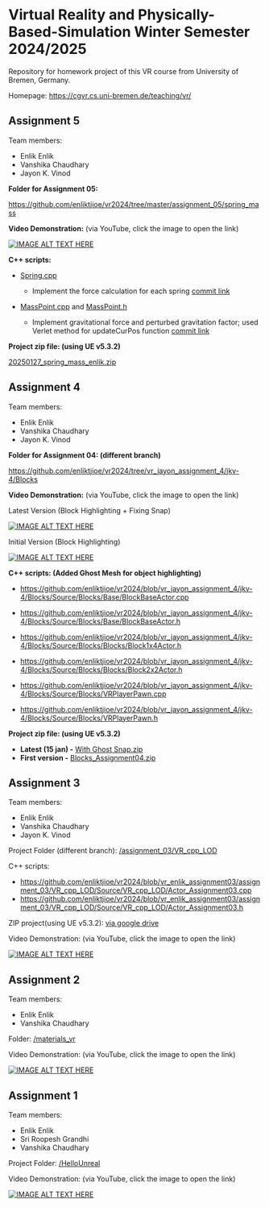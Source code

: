 # Virtual Reality and Physically-Based-Simulation Winter Semester 2024/2025
Repository for homework project of this VR course from University of Bremen, Germany.

Homepage: https://cgvr.cs.uni-bremen.de/teaching/vr/


## Assignment 5

Team members:

- Enlik Enlik
- Vanshika Chaudhary
- Jayon K. Vinod

**Folder for Assignment 05:**

https://github.com/enliktjioe/vr2024/tree/master/assignment_05/spring_mass

**Video Demonstration:** (via YouTube, click the image to open the link)

[![IMAGE ALT TEXT HERE](https://img.youtube.com/vi/wijIHDVNhgM/0.jpg)](https://www.youtube.com/watch?v=wijIHDVNhgM)

**C++ scripts:**

- [Spring.cpp](https://github.com/enliktjioe/vr2024/blob/master/assignment_05/spring_mass/Source/spring_mass/Spring.cpp)
  - Implement the force calculation for each spring
    [commit link](https://github.com/enliktjioe/vr2024/commit/9db78d5674605cf9dd2c66a36f166eef1c883454)

- [MassPoint.cpp](https://github.com/enliktjioe/vr2024/blob/master/assignment_05/spring_mass/Source/spring_mass/MassPoint.cpp) and [MassPoint.h](https://github.com/enliktjioe/vr2024/blob/master/assignment_05/spring_mass/Source/spring_mass/MassPoint.h)
  - Implement gravitational force and perturbed gravitation factor; used Verlet method for updateCurPos function
    [commit link](https://github.com/enliktjioe/vr2024/commit/0a89a712f3fecc9c894ec5548fafd31e7ff475dd)


**Project zip file: (using UE v5.3.2)**

[20250127_spring_mass_enlik.zip](https://drive.google.com/file/d/1SZatFVdsjQtsW5Rq9-W1eOAqvxw2RvFT/view?usp=sharing)



## Assignment 4

Team members:

- Enlik Enlik
- Vanshika Chaudhary
- Jayon K. Vinod

**Folder for Assignment 04: (different branch)**

https://github.com/enliktjioe/vr2024/tree/vr_jayon_assignment_4/jkv-4/Blocks

**Video Demonstration:** (via YouTube, click the image to open the link)

Latest Version (Block Highlighting + Fixing Snap)

[![IMAGE ALT TEXT HERE](https://img.youtube.com/vi/yuty32KF5RE/0.jpg)](https://www.youtube.com/watch?v=yuty32KF5RE)

Initial Version (Block Highlighting)

[![IMAGE ALT TEXT HERE](https://img.youtube.com/vi/xiaR4d8HGAo/0.jpg)](https://www.youtube.com/watch?v=xiaR4d8HGAo)



**C++ scripts: (Added Ghost Mesh for object highlighting)**

- https://github.com/enliktjioe/vr2024/blob/vr_jayon_assignment_4/jkv-4/Blocks/Source/Blocks/Base/BlockBaseActor.cpp
- https://github.com/enliktjioe/vr2024/blob/vr_jayon_assignment_4/jkv-4/Blocks/Source/Blocks/Base/BlockBaseActor.h

- https://github.com/enliktjioe/vr2024/blob/vr_jayon_assignment_4/jkv-4/Blocks/Source/Blocks/Blocks/Block1x4Actor.h
- https://github.com/enliktjioe/vr2024/blob/vr_jayon_assignment_4/jkv-4/Blocks/Source/Blocks/Blocks/Block2x2Actor.h
- https://github.com/enliktjioe/vr2024/blob/vr_jayon_assignment_4/jkv-4/Blocks/Source/Blocks/VRPlayerPawn.cpp
- https://github.com/enliktjioe/vr2024/blob/vr_jayon_assignment_4/jkv-4/Blocks/Source/Blocks/VRPlayerPawn.h

**Project zip file: (using UE v5.3.2)**

- **Latest (15 jan) -** [With Ghost Snap.zip](https://drive.google.com/file/d/1eK_qI2eTrkxbOYPPbE7qMCDRHCWe23W1/view?usp=sharing)
- **First version -** [Blocks_Assignment04.zip](https://drive.google.com/file/d/1xHE_n9rZPIStIpkFCaMEKP9cOYAEAuYK/view?usp=drive_link)



## Assignment 3

Team members:

- Enlik Enlik
- Vanshika Chaudhary
- Jayon K. Vinod

Project Folder (different branch): [/assignment_03/VR_cpp_LOD](https://github.com/enliktjioe/vr2024/tree/vr_enlik_assignment03/assignment_03/VR_cpp_LOD)

C++ scripts:

- https://github.com/enliktjioe/vr2024/blob/vr_enlik_assignment03/assignment_03/VR_cpp_LOD/Source/VR_cpp_LOD/Actor_Assignment03.cpp
- https://github.com/enliktjioe/vr2024/blob/vr_enlik_assignment03/assignment_03/VR_cpp_LOD/Source/VR_cpp_LOD/Actor_Assignment03.h

ZIP project(using UE v5.3.2): [via google drive](https://drive.google.com/file/d/1abGC71QI8izwHMUsNaCK1V7ezDF6RJnd/view?usp=sharing)

Video Demonstration: (via YouTube, click the image to open the link)

[![IMAGE ALT TEXT HERE](https://img.youtube.com/vi/7LreWulJTx4/0.jpg)](https://www.youtube.com/watch?v=7LreWulJTx4)

## Assignment 2

Team members:

- Enlik Enlik
- Vanshika Chaudhary

Folder: [/materials_vr](https://github.com/enliktjioe/vr2024/tree/master/materials_vr)

Video Demonstration: (via YouTube, click the image to open the link)

[![IMAGE ALT TEXT HERE](https://img.youtube.com/vi/_ZNWYdfd5mE/0.jpg)](https://www.youtube.com/watch?v=_ZNWYdfd5mE)



## Assignment 1

Team members:

- Enlik Enlik
- Sri Roopesh Grandhi
- Vanshika Chaudhary

Project Folder: [/HelloUnreal](https://github.com/enliktjioe/vr2024/tree/master/HelloUnreal)

Video Demonstration: (via YouTube, click the image to open the link)

[![IMAGE ALT TEXT HERE](https://img.youtube.com/vi/rkQpSPes450/0.jpg)](https://www.youtube.com/watch?v=rkQpSPes450)

